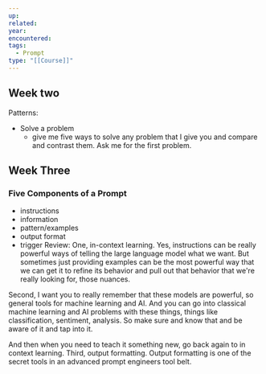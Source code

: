 ```yaml
---
up: 
related: 
year: 
encountered: 
tags:
  - Prompt
type: "[[Course]]"
---
```


## Week two

Patterns:
 - Solve a problem
	 - give me five ways to solve any problem that I give you and compare and contrast them. Ask me for the first problem.
## Week Three
### Five Components of a Prompt
  - instructions
  - information
  - pattern/examples
  - output format
  - trigger
Review:
One, in-context learning. Yes, instructions can be really powerful ways of telling the large language model what we want. But sometimes just providing examples can be the most powerful way that we can get it to refine its behavior and pull out that behavior that we're really looking for, those nuances.

Second, I want you to really remember that these models are powerful, so general tools for machine learning and AI. And you can go into classical machine learning and AI problems with these things, things like classification, sentiment, analysis. So make sure and know that and be aware of it and tap into it.

And then when you need to teach it something new, go back again to in context learning. Third, output formatting. Output formatting is one of the secret tools in an advanced prompt engineers tool belt.

